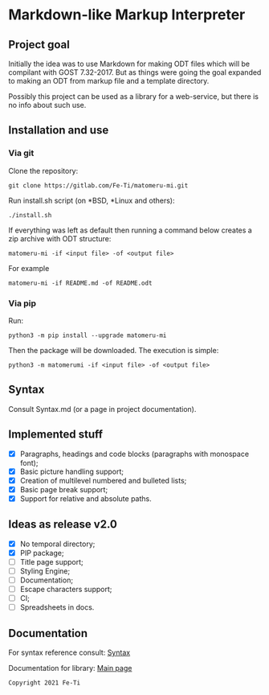 # Markdown-like Markup Interpreter

## Project goal
Initially the idea was to use Markdown for making ODT files which will be
compilant with GOST 7.32-2017. But as things were going the goal expanded
to making an ODT from markup file and a template directory.

Possibly this project can be used as a library for a web-service, but there is no info about such use.

## Installation and use
### Via git
Clone the repository:
```
git clone https://gitlab.com/Fe-Ti/matomeru-mi.git
```
Run install.sh script (on *BSD, *Linux and others):
```
./install.sh
```
If everything was left as default then running a command below creates a zip
archive with ODT structure:
```
matomeru-mi -if <input file> -of <output file>
```
For example
```
matomeru-mi -if README.md -of README.odt
```

### Via pip
Run:
```
python3 -m pip install --upgrade matomeru-mi
```
Then the package will be downloaded. The execution is simple:
```
python3 -m matomerumi -if <input file> -of <output file>
```

## Syntax
Consult Syntax.md (or a page in project documentation).

## Implemented stuff
- [x] Paragraphs, headings and code blocks (paragraphs with monospace font);
- [x] Basic picture handling support;
- [x] Creation of multilevel numbered and bulleted lists;
- [x] Basic page break support;
- [x] Support for relative and absolute paths.

## Ideas as release v2.0
- [x] No temporal directory;
- [x] PIP package;
- [ ] Title page support;
- [ ] Styling Engine;
- [ ] Documentation;
- [ ] Escape characters support;
- [ ] CI;
- [ ] Spreadsheets in docs.

## Documentation
For syntax reference consult: [Syntax](https://fe-ti.gitlab.io/matomeru-mi/md_Syntax.html)

Documentation for library: [Main page](https://fe-ti.gitlab.io/matomeru-mi/index.html)

```
Copyright 2021 Fe-Ti
```
